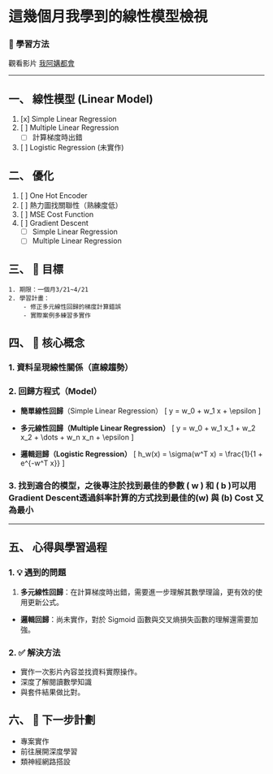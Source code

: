 # 這幾個月我學到的線性模型檢視

### 🔹 學習方法
觀看影片 [我阿媾都會](https://youtu.be/wm9yR1VspPs?si=6bz7dpUF0IUg6gfT)

---

## 一、 線性模型 (Linear Model)

  1. [x] Simple Linear Regression
  2. [ ] Multiple Linear Regression
      - [ ] 計算梯度時出錯
  3. [ ] Logistic Regression (未實作)

## 二、 優化
  1. [ ] One Hot Encoder
  2. [ ] 熱力圖找關聯性（熟練度低）
  3. [ ] MSE Cost Function
  4. [ ] Gradient Descent
        - [ ] Simple Linear Regression
        - [ ] Multiple Linear Regression 

## 三、 📌 目標
    1. 期限：一個月3/21~4/21
    2. 學習計畫：
        - 修正多元線性回歸的梯度計算錯誤
        - 實際案例多練習多實作


## 四、 🔹 核心概念
### 1. 資料呈現線性關係（直線趨勢）

### 2. 回歸方程式（Model）

  - **簡單線性回歸**（Simple Linear Regression）
\[
y = w_0 + w_1 x + \epsilon
\]

 - **多元線性回歸（Multiple Linear Regression）**
\[
y = w_0 + w_1 x_1 + w_2 x_2 + \dots + w_n x_n + \epsilon
\]

 - **邏輯迴歸（Logistic Regression）**
\[
h_w(x) = \sigma(w^T x) = \frac{1}{1 + e^{-w^T x}}
\]

### 3. 找到適合的模型，之後專注於找到最佳的參數 \( w \) 和 \( b \)可以用Gradient Descent透過斜率計算的方式找到最佳的\(w\) 與 \(b\) Cost 又為最小


---

## 五、 心得與學習過程

### 1. 💡 遇到的問題
1. **多元線性回歸**：在計算梯度時出錯，需要進一步理解其數學理論，更有效的使用更新公式。
- **邏輯回歸**：尚未實作，對於 Sigmoid 函數與交叉熵損失函數的理解還需要加強。

### 2. ✅ 解決方法
- 實作一次影片內容並找資料實際操作。
- 深度了解閱讀數學知識
- 與套件結果做比對。

## 六、 🚀 下一步計劃
- 專案實作
- 前往展開深度學習
- 類神經網路搭設

